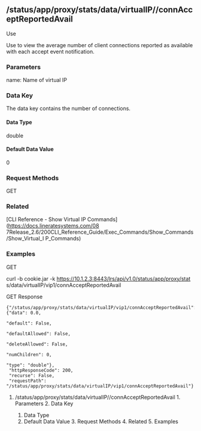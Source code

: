 ## /status/app/proxy/stats/data/virtualIP/<name>/connAcceptReportedAvail

Use

Use to view the average number of client connections reported as available
with each accept event notification.

### Parameters

name: Name of virtual IP

### Data Key

The data key contains the number of connections.

#### Data Type

double

#### Default Data Value

0

### Request Methods

GET

### Related

[CLI Reference - Show Virtual IP Commands](https://docs.lineratesystems.com/08
7Release_2.6/200CLI_Reference_Guide/Exec_Commands/Show_Commands/Show_Virtual_I
P_Commands)

### Examples

GET

curl -b cookie.jar -k https://10.1.2.3:8443/lrs/api/v1.0/status/app/proxy/stat
s/data/virtualIP/vip1/connAcceptReportedAvail

GET Response

    
    {"/status/app/proxy/stats/data/virtualIP/vip1/connAcceptReportedAvail": {"data": 0.0,
                                                                                "default": False,
                                                                                "defaultAllowed": False,
                                                                                "deleteAllowed": False,
                                                                                "numChildren": 0,
                                                                                "type": "double"},
     "httpResponseCode": 200,
     "recurse": False,
     "requestPath": "/status/app/proxy/stats/data/virtualIP/vip1/connAcceptReportedAvail"}
    

  1. /status/app/proxy/stats/data/virtualIP/<name>/connAcceptReportedAvail
    1. Parameters
    2. Data Key
      1. Data Type
      2. Default Data Value
    3. Request Methods
    4. Related
    5. Examples

